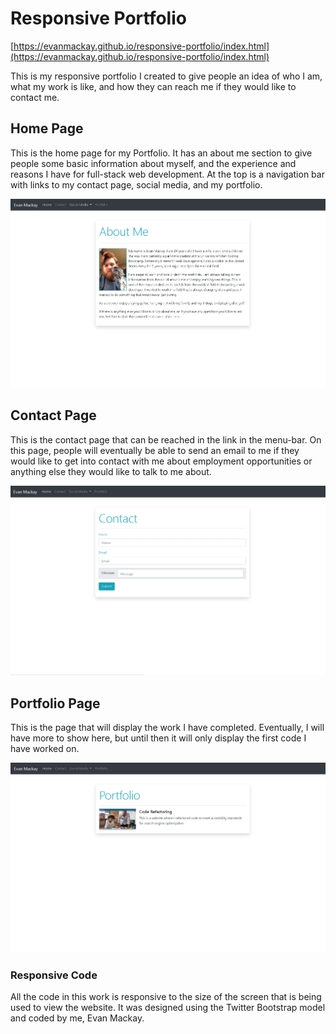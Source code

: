 # Responsive Portfolio

[https://evanmackay.github.io/responsive-portfolio/index.html](https://evanmackay.github.io/responsive-portfolio/index.html)

This is my responsive portfolio I created to give people an idea of who I am, what my work is like, and how they can reach me if they would like to contact me.

## Home Page
This is the home page for my Portfolio. It has an about me section to give people some basic information about myself, and the experience and reasons I have for full-stack web development. At the top is a navigation bar with links to my contact page, social media, and my portfolio.

![screenshot-of-about-me-page](https://github.com/evanmackay/responsive-portfolio/blob/master/Assets/home-page-responsive-portfolio.png?raw=true)

## Contact Page
This is the contact page that can be reached in the link in the menu-bar. On this page, people will eventually be able to send an email to me if they would like to get into contact with me about employment opportunities or anything else they would like to talk to me about.

![screenshot-of-contact-page](https://github.com/evanmackay/responsive-portfolio/blob/master/Assets/contact-page-resonsive-portfolio.png?raw=true)

## Portfolio Page
This is the page that will display the work I have completed. Eventually, I will have more to show here, but until then it will only display the first code I have worked on.

![screenshot-of-portfolio-page](https://github.com/evanmackay/responsive-portfolio/blob/master/Assets/portfolio-page-responsive-portfolio.png?raw=true)

### Responsive Code
All the code in this work is responsive to the size of the screen that is being used to view the website. It was designed using the Twitter Bootstrap model and coded by me, Evan Mackay.

